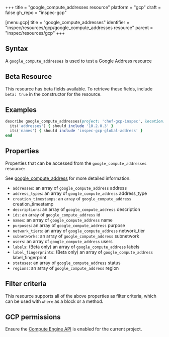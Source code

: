 +++
title = "google_compute_addresses resource"
platform = "gcp"
draft = false
gh_repo = "inspec-gcp"

[menu.gcp]
title = "google_compute_addresses"
identifier = "inspec/resources/gcp/google_compute_addresses resource"
parent = "inspec/resources/gcp"
+++

## Syntax

A `google_compute_addresses` is used to test a Google Address resource


## Beta Resource
This resource has beta fields available. To retrieve these fields, include `beta: true` in the constructor for the resource.

## Examples

```ruby
describe google_compute_addresses(project: 'chef-gcp-inspec', location: 'europe-west2') do
  its('addresses') { should include '10.2.0.3' }
  its('names') { should include 'inspec-gcp-global-address' }
end
```

## Properties

Properties that can be accessed from the `google_compute_addresses` resource:

See [google_compute_address](google_compute_address) for more detailed information.

  * `addresses`: an array of `google_compute_address` address
  * `address_types`: an array of `google_compute_address` address_type
  * `creation_timestamps`: an array of `google_compute_address` creation_timestamp
  * `descriptions`: an array of `google_compute_address` description
  * `ids`: an array of `google_compute_address` id
  * `names`: an array of `google_compute_address` name
  * `purposes`: an array of `google_compute_address` purpose
  * `network_tiers`: an array of `google_compute_address` network_tier
  * `subnetworks`: an array of `google_compute_address` subnetwork
  * `users`: an array of `google_compute_address` users
  * `labels`: (Beta only) an array of `google_compute_address` labels
  * `label_fingerprints`: (Beta only) an array of `google_compute_address` label_fingerprint
  * `statuses`: an array of `google_compute_address` status
  * `regions`: an array of `google_compute_address` region

## Filter criteria

This resource supports all of the above properties as filter criteria, which can be used
with `where` as a block or a method.

## GCP permissions

Ensure the [Compute Engine API](https://console.cloud.google.com/apis/library/compute.googleapis.com/) is enabled for the current project.
